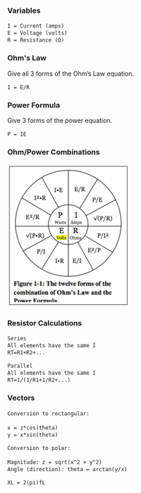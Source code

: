 ### Variables
```
I = Current (amps)
E = Voltage (volts)
R = Resistance (Ω)
```

### Ohm's Law
Give all 3 forms of the Ohm’s Law equation.
```
I = E/R
```

### Power Formula
Give 3 forms of the power equation.
```
P = IE
```

### Ohm/Power Combinations
![Formula Combinations](formula-combinations.png)

### Resistor Calculations
```
Series
All elements have the same I
RT=R1+R2+...
```
```
Parallel
All elements have the same I
RT=1/(1/R1+1/R2+...)
```

### Vectors
```
Conversion to rectangular:

x = z*cos(theta)
y = x*sin(theta)
```

```
Conversion to polar:

Magnitude: z = sqrt(x^2 + y^2)
Angle (direction): theta = arctan(y/x)
```

```
XL = 2(pi)fL
```
